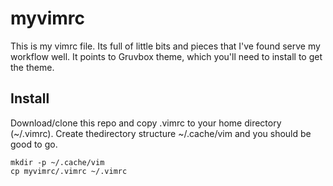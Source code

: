 # myvimrc
This is my vimrc file. Its full of little bits and pieces that I've found
serve my workflow well. It points to Gruvbox theme, which you'll need to
install to get the theme.

## Install
Download/clone this repo and copy .vimrc to your home directory (~/.vimrc).
Create thedirectory structure ~/.cache/vim and you should be good to go.
```
mkdir -p ~/.cache/vim
cp myvimrc/.vimrc ~/.vimrc
```
